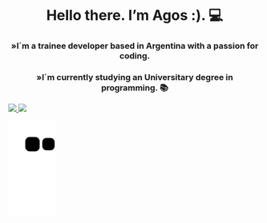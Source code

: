 <div align="center">
  <h1> Hello there. I’m Agos :). 💻 </h1>

  <h3>
    »I´m a trainee developer based in Argentina with a passion for coding. 
  </h3>
  <h3>
    »I´m currently studying an Universitary degree in programming. 📚
  </h3>
</div>


<div>
    <a href="https://github.com/antemortem22">
      <img height="180em" src="https://github-readme-stats.vercel.app/api?username=antemortem22&show_icons=true&theme=tokyonight&include_all_commits=true&count_private=true&hide_border=true"/>
      <img height="180em" src="https://github-readme-stats.vercel.app/api/top-langs/?username=antemortem22&layout=compact&langs_count=7&theme=tokyonight&hide_border=true"/></a>
  </div>
  

![Snake animation](https://github.com/rafaballerini/rafaballerini/blob/output/github-contribution-grid-snake.svg)

